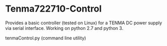 # Tenma722710-Control

Provides a basic controller (tested on Linux) for a TENMA DC power supply via serial interface. Working on python 2.7 and python 3.

tenmaControl.py (command line utility)
